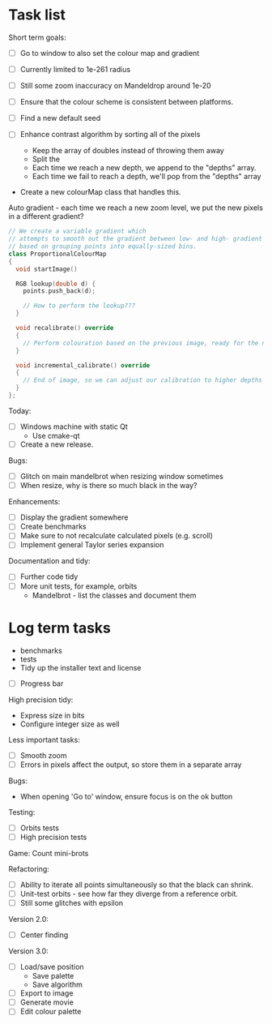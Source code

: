 # Task list

Short term goals:
- [ ] Go to window to also set the colour map and gradient
- [ ] Currently limited to 1e-261 radius
- [ ] Still some zoom inaccuracy on Mandeldrop around 1e-20

- [ ] Ensure that the colour scheme is consistent between platforms.
- [ ] Find a new default seed
- [ ] Enhance contrast algorithm by sorting all of the pixels
  - Keep the array of doubles instead of throwing them away
  - Split the
  - Each time we reach a new depth, we append to the "depths" array.
  - Each time we fail to reach a depth, we'll pop from the "depths" array
- Create a new colourMap class that handles this.

Auto gradient - each time we reach a new zoom level, we put the new pixels in a different gradient?



```c++
// We create a variable gradient which
// attempts to smooth out the gradient between low- and high- gradient areas
// based on grouping points into equally-sized bins.
class ProportionalColourMap
{
  void startImage()

  RGB lookup(double d) {
    points.push_back(d);

    // How to perform the lookup???
  }

  void recalibrate() override
  {
    // Perform colouration based on the previous image, ready for the next image
  }

  void incremental_calibrate() override
  {
    // End of image, so we can adjust our calibration to higher depths
  }
};
```


Today:
- [ ] Windows machine with static Qt
  - Use cmake-qt 
- [ ] Create a new release.

Bugs:
- [ ] Glitch on main mandelbrot when resizing window sometimes
- [ ] When resize, why is there so much black in the way?

Enhancements:
- [ ] Display the gradient somewhere
- [ ] Create benchmarks
- [ ] Make sure to not recalculate calculated pixels (e.g. scroll)
- [ ] Implement general Taylor series expansion

Documentation and tidy:
- [ ] Further code tidy
- [ ] More unit tests, for example, orbits
  - Mandelbrot - list the classes and document them



# Log term tasks

- benchmarks
- tests
- Tidy up the installer text and license
- [ ] Progress bar

High precision tidy:
- Express size in bits
- Configure integer size as well

Less important tasks:
- [ ] Smooth zoom
- [ ] Errors in pixels affect the output, so store them in a separate array

Bugs:
- When opening 'Go to' window, ensure focus is on the ok button

Testing:
- [ ] Orbits tests
- [ ] High precision tests

Game: Count mini-brots

Refactoring:
- [ ] Ability to iterate all points simultaneously so that the black can shrink.
- [ ] Unit-test orbits - see how far they diverge from a reference orbit.
- [ ] Still some glitches with epsilon

Version 2.0:
- [ ] Center finding

Version 3.0:
- [ ] Load/save position
  - Save palette
  - Save algorithm
- [ ] Export to image
- [ ] Generate movie
- [ ] Edit colour palette
